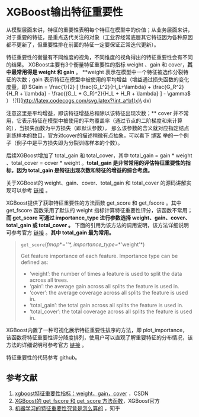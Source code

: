 # XGBoost输出特征重要性

从模型层面来讲，特征的重要性表明每个特征在模型中的价值；从业务层面来讲，对于重要的特征，是重点迭代关注的对象（工业界经常底层其它特征因为各种原因都不更新了，但重要性排在前面的特征一定要保证正常迭代更新）。

特征重要性的衡量有不同维度的视角，不同维度的视角得出的特征重要性会有不同的结果。
XGBoost主要有3个衡量特征重要性的指标 weight 、gain 和 cover，**其中最常用得是 weight 和 gain** 。
**weight 表示在模型中一个特征被选作分裂特征的次数；gain 表示特征在模型中被使用的平均增益（增益通过损失函数的变化度量，即 
$Gain = \frac{1}{2} [ \frac{G_L^2}{H_L+\lambda} + \frac{G_R^2}{H_R + \lambda} - \frac{(G_L + G_R)^2}{H_L + H_R + \lambda} ] - \gamma$ ）
![1](http://latex.codecogs.com/svg.latex?\int_a^bf(x)\ dx)

注意这里是平均增益，即该特征增益总和除以该特征出现次数；** cover 并不常用，它表示特征在模型中被使用的平均覆盖率（通过节点的二阶梯度和来计算的），当损失函数为平方损失（即默认参数），
那么该参数的含义就对应指定结点训练样本的数目，官方对cover的描述稍微有点抽象，可以看下 [博客](https://blog.csdn.net/sujinhehehe/article/details/84201415#commentBox) 举的一个例子（例子中是平方损失即为分裂训练样本的个数）。

后续XGBoost增加了 total_gain 和 total_cover，其中 total_gain = gain * weight 、total\_cover = cover * weight 。**total_gain 是非常常用的评估特征重要性的指标，因为 total_gain 是特征出现次数和特征的增益的综合考虑。**

关于XGBoost的 weight、gain、cover、total_gain 和 total_cover 的源码讲解实现可以参考 [链接](https://zhuanlan.zhihu.com/p/64759172) 。



XGBoost提供了获取特征重要性的方法函数 get_score 和 get_fscore 。其中 get_fscore 函数采用了默认的 weight 指标计算特征重要性评分，该函数不常用；**而 get_score 可通过 importance_type 进行参数选择 weight、gain、cover、total_gain 或 total_cover 。** 下面的引用为该方法的调用说明，该方法详细说明可参考官方 [链接](https://xgboost.readthedocs.io/en/latest/python/python_api.html#xgboost.Booster.get_score) 。**其中 total_gain 最为常用。**

> `get_score`(*fmap**=**''*, *importance_type**=**'weight'*)
>
> Get feature importance of each feature. Importance type can be defined as:
>
> - ‘weight’: the number of times a feature is used to split the data across all trees.
> - ‘gain’: the average gain across all splits the feature is used in.
> - ‘cover’: the average coverage across all splits the feature is used in.
> - ‘total_gain’: the total gain across all splits the feature is used in.
> - ‘total_cover’: the total coverage across all splits the feature is used in.



XGBoost内置了一种可视化展示特征重要性排序的方法，即 plot_importance，该函数将特征重要性评分降度排列，使用户可以直观了解重要特征的分布情况，该方法的详细说明可参考官方 [链接](https://xgboost.readthedocs.io/en/latest/python/python_api.html#xgboost.plot_importance) 。



特征重要性的代码参考 github。



## 参考文献

1. [xgboost特征重要性指标：weight，gain，cover](https://blog.csdn.net/sujinhehehe/article/details/84201415#commentBox) ，CSDN
2. [XGBoost的 get_fscore 和 get_score 方法函数](https://xgboost.readthedocs.io/en/latest/python/python_api.html#xgboost.Booster.get_fscore)，XGBoost官方
3. [机器学习的特征重要性究竟是怎么算的](https://zhuanlan.zhihu.com/p/64759172) ，知乎


